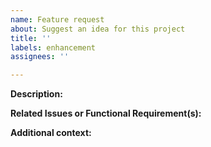 ```yaml
---
name: Feature request
about: Suggest an idea for this project
title: ''
labels: enhancement
assignees: ''

---
```


[//]: # (These are comments and are used for reference and will not show up in the issue)

**Description:**

[//]: # (A clear and concise description of what you want to happen.)


**Related Issues or Functional Requirement(s):**

[//]: # (Ex. #<issue id>. Moreover, please add the appropriate FR label.)


**Additional context:**

[//]: # (Add any other context or screenshots about the feature request here.)
